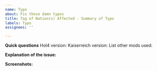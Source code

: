 ```yaml
---
name: Typo
about: Fix those damn typos
title: Tag of Nation(s) Affected - Summary of Typo
labels: Typo
assignees: ''

---
```


**Quick questions**
HoI4 version:
Kaiserreich version:
List other mods used:

**Explanation of the issue:**


**Screenshots:**
